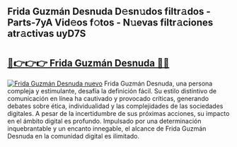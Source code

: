 ## Frida Guzmán Desnuda D𝚎sn𝚞dos filtr𝚊dos - Parts-7yA Vid𝚎os f𝚘tos - N𝚞evas filtr𝚊ciones atr𝚊ctivas uyD7S

# <h2><a href="http://mbcatry.tromn.icu/?c=Frida+Guzm%c3%a1n+Desnuda">🔗👉👉👉 Frida Guzmán Desnuda 🔗🔗</a></h2>

[![Frida Guzmán Desnuda nuevo](https://i.imgur.com/pEAQMta.gif)](http://mbcatry.tromn.icu/?c=Frida+Guzm%c3%a1n+Desnuda)
Frida Guzmán Desnuda, una persona compleja y estimulante, desafía la definición fácil. Su estilo distintivo de comunicación en línea ha cautivado y provocado críticas, generando debates sobre ética, individualidad y las complejidades de las sociedades digitales. A pesar de la incertidumbre de sus próximas acciones, su impacto en el ámbito digital es profundo. Impulsado por una determinación inquebrantable y un encanto innegable, el alcance de Frida Guzmán Desnuda en la comunidad digital es ilimitado.
